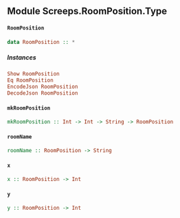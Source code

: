 ## Module Screeps.RoomPosition.Type

#### `RoomPosition`

``` purescript
data RoomPosition :: *
```

##### Instances
``` purescript
Show RoomPosition
Eq RoomPosition
EncodeJson RoomPosition
DecodeJson RoomPosition
```

#### `mkRoomPosition`

``` purescript
mkRoomPosition :: Int -> Int -> String -> RoomPosition
```

#### `roomName`

``` purescript
roomName :: RoomPosition -> String
```

#### `x`

``` purescript
x :: RoomPosition -> Int
```

#### `y`

``` purescript
y :: RoomPosition -> Int
```


